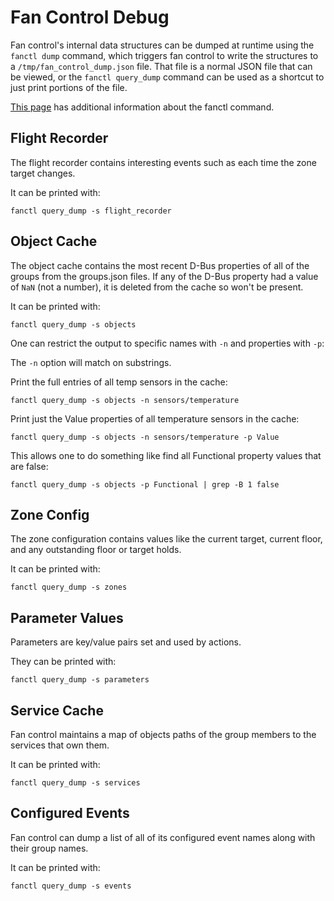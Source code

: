 # Fan Control Debug

Fan control's internal data structures can be dumped at runtime using the
`fanctl dump` command, which triggers fan control to write the structures to a
`/tmp/fan_control_dump.json` file.  That file is a normal JSON file that can be
viewed, or the `fanctl query_dump` command can be used as a shortcut to just
print portions of the file.

[This page](fanctl/README.md) has additional information about the fanctl
command.

## Flight Recorder
The flight recorder contains interesting events such as each time the zone
target changes.

It can be printed with:
```
fanctl query_dump -s flight_recorder
```

## Object Cache
The object cache contains the most recent D-Bus properties of all of the groups
from the groups.json files.  If any of the D-Bus property had a value of `NaN`
(not a number), it is deleted from the cache so won't be present.

It can be printed with:
```
fanctl query_dump -s objects
```

One can restrict the output to specific names with `-n` and properties with
`-p`:

The `-n` option will match on substrings.

Print the full entries of all temp sensors in the cache:
```
fanctl query_dump -s objects -n sensors/temperature
```

Print just the Value properties of all temperature sensors in the cache:
```
fanctl query_dump -s objects -n sensors/temperature -p Value
```

This allows one to do something like find all Functional property values that
are false:

```
fanctl query_dump -s objects -p Functional | grep -B 1 false
```

## Zone Config
The zone configuration contains values like the current target, current
floor, and any outstanding floor or target holds.

It can be printed with:
```
fanctl query_dump -s zones
```

## Parameter Values
Parameters are key/value pairs set and used by actions.

They can be printed with:
```
fanctl query_dump -s parameters
```

## Service Cache
Fan control maintains a map of objects paths of the group members to the
services that own them.

It can be printed with:
```
fanctl query_dump -s services
```

## Configured Events
Fan control can dump a list of all of its configured event names along with
their group names.

It can be printed with:
```
fanctl query_dump -s events
```
